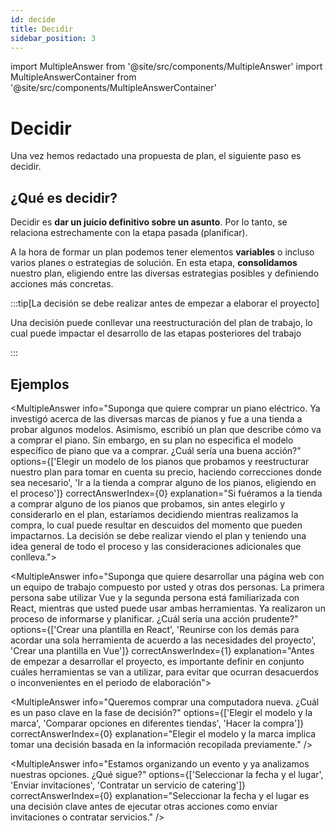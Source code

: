 ```yaml
---
id: decide
title: Decidir
sidebar_position: 3
---
```



import MultipleAnswer from '@site/src/components/MultipleAnswer'
import MultipleAnswerContainer from '@site/src/components/MultipleAnswerContainer'

# Decidir

Una vez hemos redactado una propuesta de plan, el siguiente paso es decidir.

## ¿Qué es decidir?

Decidir es **dar un juicio definitivo sobre un asunto**. Por lo tanto, se relaciona estrechamente con la etapa pasada (planificar). 

A la hora de formar un plan podemos tener elementos **variables** o incluso varios planes o estrategias de solución. En esta etapa, **consolidamos** nuestro plan, eligiendo entre las diversas estrategias posibles y definiendo acciones más concretas.

:::tip[La decisión se debe realizar antes de empezar a elaborar el proyecto]

Una decisión puede conllevar una reestructuración del plan de trabajo, lo cual puede impactar el desarrollo de las etapas posteriores del trabajo

:::

## Ejemplos

<MultipleAnswerContainer>

<MultipleAnswer info="Suponga que quiere comprar un piano eléctrico. Ya investigó acerca de las diversas marcas de pianos y fue a una tienda a probar algunos modelos. Asimismo, escribió un plan que describe cómo va a comprar el piano. Sin embargo, en su plan no especifica el modelo específico de piano que va a comprar. ¿Cuál sería una buena acción?" options={['Elegir un modelo de los pianos que probamos y reestructurar nuestro plan para tomar en cuenta su precio, haciendo correcciones donde sea necesario', 'Ir a la tienda a comprar alguno de los pianos, eligiendo en el proceso']} correctAnswerIndex={0} explanation="Si fuéramos a la tienda a comprar alguno de los pianos que probamos, sin antes elegirlo y considerarlo en el plan, estaríamos decidiendo mientras realizamos la compra, lo cual puede resultar en descuidos del momento que pueden impactarnos. La decisión se debe realizar viendo el plan y teniendo una idea general de todo el proceso y las consideraciones adicionales que conlleva."></MultipleAnswer>

<MultipleAnswer info="Suponga que quiere desarrollar una página web con un equipo de trabajo compuesto por usted y otras dos personas. La primera persona sabe utilizar Vue y la segunda persona está familiarizada con React, mientras que usted puede usar ambas herramientas. Ya realizaron un proceso de informarse y planificar. ¿Cuál sería una acción prudente?" options={['Crear una plantilla en React', 'Reunirse con los demás para acordar una sola herramienta de acuerdo a las necesidades del proyecto', 'Crear una plantilla en Vue']} correctAnswerIndex={1} explanation="Antes de empezar a desarrollar el proyecto, es importante definir en conjunto cuáles herramientas se van a utilizar, para evitar que ocurran desacuerdos o inconvenientes en el periodo de elaboración"></MultipleAnswer>

<MultipleAnswer info="Queremos comprar una computadora nueva. ¿Cuál es un paso clave en la fase de decisión?" options={['Elegir el modelo y la marca', 'Comparar opciones en diferentes tiendas', 'Hacer la compra']} correctAnswerIndex={0} explanation="Elegir el modelo y la marca implica tomar una decisión basada en la información recopilada previamente." />

<MultipleAnswer info="Estamos organizando un evento y ya analizamos nuestras opciones. ¿Qué sigue?" options={['Seleccionar la fecha y el lugar', 'Enviar invitaciones', 'Contratar un servicio de catering']} correctAnswerIndex={0} explanation="Seleccionar la fecha y el lugar es una decisión clave antes de ejecutar otras acciones como enviar invitaciones o contratar servicios." />

</MultipleAnswerContainer>
